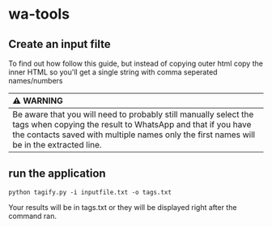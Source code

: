 # wa-tools

## Create an input filte

To find out how follow this guide, but instead of copying outer html copy the inner HTML so you'll get a single string with comma seperated names/numbers
[](https://mashtips.com/whatsapp-group-extract-contact/)

| :warning: WARNING       |
|:---------------------------|
| Be aware that you will need to probably still manually select the tags when copying the result to WhatsApp and that if you have the contacts saved with multiple names only the first names will be in the extracted line.   |

## run the application

`python tagify.py -i inputfile.txt -o tags.txt`

Your results will be in tags.txt or they will be displayed right after the command ran.

